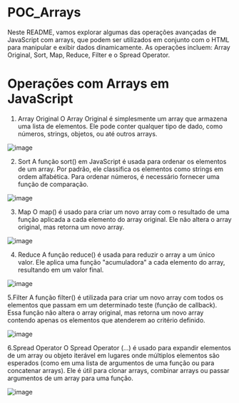 # POC_Arrays
Neste README, vamos explorar algumas das operações avançadas de JavaScript com arrays, que podem ser utilizados em conjunto com o HTML para manipular e exibir dados dinamicamente. As operações incluem: Array Original, Sort, Map, Reduce, Filter e o Spread Operator.

# Operações com Arrays em JavaScript
1. Array Original
O Array Original é simplesmente um array que armazena uma lista de elementos. Ele pode conter qualquer tipo de dado, como números, strings, objetos, ou até outros arrays.

![image](https://github.com/user-attachments/assets/d394392b-8116-4014-af2a-15111e8b2134)

2. Sort
A função sort() em JavaScript é usada para ordenar os elementos de um array. Por padrão, ele classifica os elementos como strings em ordem alfabética. Para ordenar números, é necessário fornecer uma função de comparação.

![image](https://github.com/user-attachments/assets/daf56067-8425-4d61-bf4c-5e5f6ec24026)

3. Map
O map() é usado para criar um novo array com o resultado de uma função aplicada a cada elemento do array original. Ele não altera o array original, mas retorna um novo array.

![image](https://github.com/user-attachments/assets/a5bed5c0-889a-4083-a0ea-3d72107b9919)

4. Reduce
A função reduce() é usada para reduzir o array a um único valor. Ele aplica uma função "acumuladora" a cada elemento do array, resultando em um valor final.

![image](https://github.com/user-attachments/assets/fb196c99-257b-4d2e-9a66-7673b83e21fa)

5.Filter
A função filter() é utilizada para criar um novo array com todos os elementos que passam em um determinado teste (função de callback). Essa função não altera o array original, mas retorna um novo array contendo apenas os elementos que atenderem ao critério definido.

![image](https://github.com/user-attachments/assets/b3a45727-5662-4a78-b063-021a9581658a)

6.Spread Operator
O Spread Operator (...) é usado para expandir elementos de um array ou objeto iterável em lugares onde múltiplos elementos são esperados (como em uma lista de argumentos de uma função ou para concatenar arrays). Ele é útil para clonar arrays, combinar arrays ou passar argumentos de um array para uma função.

![image](https://github.com/user-attachments/assets/15fa5598-fba2-407b-8afd-0d51049f6645)

